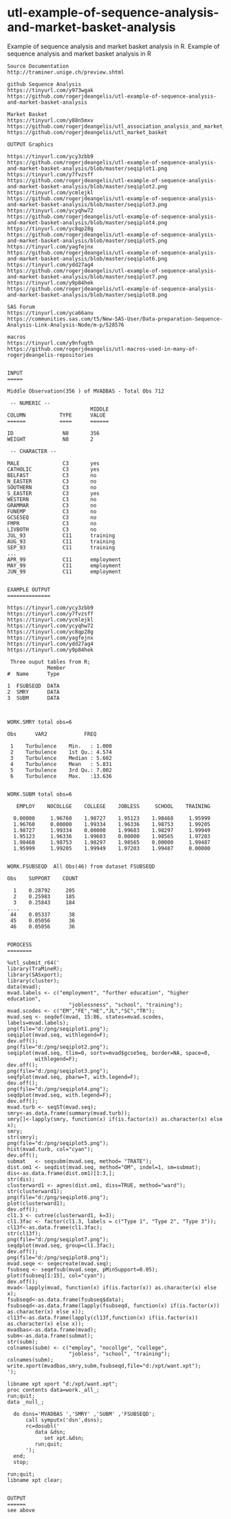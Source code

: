 # utl-example-of-sequence-analysis-and-market-basket-analysis
Example of sequence analysis and market basket analysis in R.
    Example of sequence analysis and market basket analysis in R                                                                      
                                                                                                                                      
    Source Documentation                                                                                                              
    http://traminer.unige.ch/preview.shtml                                                                                            
                                                                                                                                      
    github Sequence Analysis                                                                                                          
    https://tinyurl.com/y973wgak                                                                                                      
    https://github.com/rogerjdeangelis/utl-example-of-sequence-analysis-and-market-basket-analysis                                    
                                                                                                                                      
    Market Basket                                                                                                                     
    https://tinyurl.com/y88n5mxv                                                                                                      
    https://github.com/rogerjdeangelis/utl_association_analysis_and_market_basket_analysis                                            
    https://github.com/rogerjdeangelis/utl_market_basket                                                                              
                                                                                                                                      
    OUTPUT Graphics                                                                                                                   
                                                                                                                                      
    https://tinyurl.com/ycy3zbb9                                                                                                      
    https://github.com/rogerjdeangelis/utl-example-of-sequence-analysis-and-market-basket-analysis/blob/master/seqiplot1.png          
    https://tinyurl.com/y7fvzsff                                                                                                      
    https://github.com/rogerjdeangelis/utl-example-of-sequence-analysis-and-market-basket-analysis/blob/master/seqiplot2.png          
    https://tinyurl.com/ycmlejkl                                                                                                      
    https://github.com/rogerjdeangelis/utl-example-of-sequence-analysis-and-market-basket-analysis/blob/master/seqiplot3.png          
    https://tinyurl.com/ycyqhw72                                                                                                      
    https://github.com/rogerjdeangelis/utl-example-of-sequence-analysis-and-market-basket-analysis/blob/master/seqiplot4.png          
    https://tinyurl.com/yc8qp28g                                                                                                      
    https://github.com/rogerjdeangelis/utl-example-of-sequence-analysis-and-market-basket-analysis/blob/master/seqiplot5.png          
    https://tinyurl.com/yagfejnx                                                                                                      
    https://github.com/rogerjdeangelis/utl-example-of-sequence-analysis-and-market-basket-analysis/blob/master/seqiplot6.png          
    https://tinyurl.com/ydd27ag4                                                                                                      
    https://github.com/rogerjdeangelis/utl-example-of-sequence-analysis-and-market-basket-analysis/blob/master/seqiplot7.png          
    https://tinyurl.com/y9p84hek                                                                                                      
    https://github.com/rogerjdeangelis/utl-example-of-sequence-analysis-and-market-basket-analysis/blob/master/seqiplot8.png          
                                                                                                                                      
    SAS Forum                                                                                                                         
    https://tinyurl.com/yca66anu                                                                                                      
    https://communities.sas.com/t5/New-SAS-User/Data-preparation-Sequence-Analysis-Link-Analysis-Node/m-p/528576                      
                                                                                                                                      
    macros                                                                                                                            
    https://tinyurl.com/y9nfugth                                                                                                      
    https://github.com/rogerjdeangelis/utl-macros-used-in-many-of-rogerjdeangelis-repositories                                        
                                                                                                                                      
                                                                                                                                      
    INPUT                                                                                                                             
    =====                                                                                                                             
                                                                                                                                      
    Middle Observation(356 ) of MVADBAS - Total Obs 712                                                                               
                                                                                                                                      
     -- NUMERIC --                                                                                                                    
                               MIDDLE                                                                                                 
    COLUMN           TYPE      VALUE                                                                                                  
    ======           ====      ======                                                                                                 
                                                                                                                                      
    ID                N8       356                                                                                                    
    WEIGHT            N8       2                                                                                                      
                                                                                                                                      
     -- CHARACTER --                                                                                                                  
                                                                                                                                      
    MALE              C3       yes                                                                                                    
    CATHOLIC          C3       yes                                                                                                    
    BELFAST           C3       no                                                                                                     
    N_EASTER          C3       no                                                                                                     
    SOUTHERN          C3       no                                                                                                     
    S_EASTER          C3       yes                                                                                                    
    WESTERN           C3       no                                                                                                     
    GRAMMAR           C3       no                                                                                                     
    FUNEMP            C3       no                                                                                                     
    GCSE5EQ           C3       no                                                                                                     
    FMPR              C3       no                                                                                                     
    LIVBOTH           C3       no                                                                                                     
    JUL_93            C11      training                                                                                               
    AUG_93            C11      training                                                                                               
    SEP_93            C11      training                                                                                               
    ...                                                                                                                               
    APR_99            C11      employment                                                                                             
    MAY_99            C11      employment                                                                                             
    JUN_99            C11      employment                                                                                             
                                                                                                                                      
                                                                                                                                      
    EXAMPLE OUTPUT                                                                                                                    
    ==============                                                                                                                    
                                                                                                                                      
    https://tinyurl.com/ycy3zbb9                                                                                                      
    https://tinyurl.com/y7fvzsff                                                                                                      
    https://tinyurl.com/ycmlejkl                                                                                                      
    https://tinyurl.com/ycyqhw72                                                                                                      
    https://tinyurl.com/yc8qp28g                                                                                                      
    https://tinyurl.com/yagfejnx                                                                                                      
    https://tinyurl.com/ydd27ag4                                                                                                      
    https://tinyurl.com/y9p84hek                                                                                                      
                                                                                                                                      
     Three ouput tables from R;                                                                                                       
                 Member                                                                                                               
    #  Name      Type                                                                                                                 
                                                                                                                                      
    1  FSUBSEQD  DATA                                                                                                                 
    2  SMRY      DATA                                                                                                                 
    3  SUBM      DATA                                                                                                                 
                                                                                                                                      
                                                                                                                                      
                                                                                                                                      
    WORK.SMRY total obs=6                                                                                                             
                                                                                                                                      
    Obs      VAR2            FREQ                                                                                                     
                                                                                                                                      
     1    Turbulence    Min.   : 1.000                                                                                                
     2    Turbulence    1st Qu.: 4.574                                                                                                
     3    Turbulence    Median : 5.602                                                                                                
     4    Turbulence    Mean   : 5.831                                                                                                
     5    Turbulence    3rd Qu.: 7.002                                                                                                
     6    Turbulence    Max.   :13.636                                                                                                
                                                                                                                                      
                                                                                                                                      
    WORK.SUBM total obs=6                                                                                                             
                                                                                                                                      
       EMPLOY    NOCOLLGE    COLLEGE    JOBLESS     SCHOOL    TRAINING                                                                
                                                                                                                                      
      0.00000     1.96760    1.98727    1.95123    1.98468     1.95999                                                                
      1.96760     0.00000    1.99334    1.96336    1.98753     1.99205                                                                
      1.98727     1.99334    0.00000    1.99603    1.98297     1.99949                                                                
      1.95123     1.96336    1.99603    0.00000    1.98565     1.97203                                                                
      1.98468     1.98753    1.98297    1.98565    0.00000     1.99487                                                                
      1.95999     1.99205    1.99949    1.97203    1.99487     0.00000                                                                
                                                                                                                                      
                                                                                                                                      
    WORK.FSUBSEQD  All Obs(46) from dataset FSUBSEQD                                                                                  
                                                                                                                                      
    Obs    SUPPORT    COUNT                                                                                                           
                                                                                                                                      
      1    0.28792     205                                                                                                            
      2    0.25983     185                                                                                                            
      3    0.25843     184                                                                                                            
    ....                                                                                                                              
     44    0.05337      38                                                                                                            
     45    0.05056      36                                                                                                            
     46    0.05056      36                                                                                                            
                                                                                                                                      
                                                                                                                                      
    POROCESS                                                                                                                          
    ========                                                                                                                          
                                                                                                                                      
    %utl_submit_r64('                                                                                                                 
    library(TraMineR);                                                                                                                
    library(SASxport);                                                                                                                
    library(cluster);                                                                                                                 
    data(mvad);                                                                                                                       
    mvad.labels <- c("employment", "further education", "higher education",                                                           
                        "joblessness", "school", "training");                                                                         
    mvad.scodes <- c("EM","FE","HE","JL","SC","TR");                                                                                  
    mvad.seq <- seqdef(mvad, 15:86, states=mvad.scodes, labels=mvad.labels);                                                          
    png(file="d:/png/seqiplot1.png");                                                                                                 
    seqiplot(mvad.seq, withlegend=F);                                                                                                 
    dev.off();                                                                                                                        
    png(file="d:/png/seqiplot2.png");                                                                                                 
    seqiplot(mvad.seq, tlim=0, sortv=mvad$gcse5eq, border=NA, space=0,                                                                
             withlegend=F);                                                                                                           
    dev.off();                                                                                                                        
    png(file="d:/png/seqiplot3.png");                                                                                                 
    seqfplot(mvad.seq, pbarw=T, with.legend=F);                                                                                       
    dev.off();                                                                                                                        
    png(file="d:/png/seqiplot4.png");                                                                                                 
    seqdplot(mvad.seq, with.legend=F);                                                                                                
    dev.off();                                                                                                                        
    mvad.turb <- seqST(mvad.seq);                                                                                                     
    smry<-as.data.frame(summary(mvad.turb));                                                                                          
    smry[]<-lapply(smry, function(x) if(is.factor(x)) as.character(x) else x);                                                        
    smry;                                                                                                                             
    str(smry);                                                                                                                        
    png(file="d:/png/seqiplot5.png");                                                                                                 
    hist(mvad.turb, col="cyan");                                                                                                      
    dev.off();                                                                                                                        
    submat   <- seqsubm(mvad.seq, method= "TRATE");                                                                                   
    dist.om1 <- seqdist(mvad.seq, method="OM", indel=1, sm=submat);                                                                   
    dis<-as.data.frame(dist.om1)[1:3,];                                                                                               
    str(dis);                                                                                                                         
    clusterward1 <- agnes(dist.om1, diss=TRUE, method="ward");                                                                        
    str(clusterward1);                                                                                                                
    png(file="d:/png/seqiplot6.png");                                                                                                 
    plot(clusterward1);                                                                                                               
    dev.off();                                                                                                                        
    cl1.3 <- cutree(clusterward1, k=3);                                                                                               
    cl1.3fac <- factor(cl1.3, labels = c("Type 1", "Type 2", "Type 3"));                                                              
    cl13f<-as.data.frame(cl1.3fac);                                                                                                   
    str(cl13f);                                                                                                                       
    png(file="d:/png/seqiplot7.png");                                                                                                 
    seqdplot(mvad.seq, group=cl1.3fac);                                                                                               
    dev.off();                                                                                                                        
    png(file="d:/png/seqiplot8.png");                                                                                                 
    mvad.seqe <- seqecreate(mvad.seq);                                                                                                
    fsubseq <- seqefsub(mvad.seqe, pMinSupport=0.05);                                                                                 
    plot(fsubseq[1:15], col="cyan");                                                                                                  
    dev.off();                                                                                                                        
    mvad<-lapply(mvad, function(x) if(is.factor(x)) as.character(x) else x);                                                          
    fsubseqd<-as.data.frame(fsubseq$data);                                                                                            
    fsubseqd<-as.data.frame(lapply(fsubseqd, function(x) if(is.factor(x)) as.character(x) else x));                                   
    cl13f<-as.data.frame(lapply(cl13f,function(x) if(is.factor(x)) as.character(x) else x));                                          
    mvadbas<-as.data.frame(mvad);                                                                                                     
    subm<-as.data.frame(submat);                                                                                                      
    str(subm);                                                                                                                        
    colnames(subm) <- c("employ", "nocollge", "college",                                                                              
                        "jobless", "school", "training");                                                                             
    colnames(subm);                                                                                                                   
    write.xport(mvadbas,smry,subm,fsubseqd,file="d:/xpt/want.xpt");                                                                   
    ');                                                                                                                               
                                                                                                                                      
    libname xpt xport "d:/xpt/want.xpt";                                                                                              
    proc contents data=work._all_;                                                                                                    
    run;quit;                                                                                                                         
    data _null_;                                                                                                                      
                                                                                                                                      
      do dsns='MVADBAS ','SMRY' ,'SUBM' ,'FSUBSEQD';                                                                                  
          call symputx('dsn',dsns);                                                                                                   
          rc=dosubl('                                                                                                                 
             data &dsn;                                                                                                               
                set xpt.&dsn;                                                                                                         
             run;quit;                                                                                                                
          ');                                                                                                                         
      end;                                                                                                                            
      stop;                                                                                                                           
                                                                                                                                      
    run;quit;                                                                                                                         
    libname xpt clear;                                                                                                                
                                                                                                                                      
                                                                                                                                      
    OUTPUT                                                                                                                            
    ======                                                                                                                            
    see above                                                                                                                         
                                                                                                                                      
                                                                                                                                      
